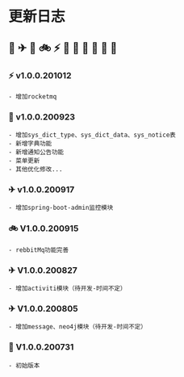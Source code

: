 # 更新日志  
## 🚀 ✈ 🚕 🚲 ⚡ 🐞  🚢 🐅 🐘 🦁 🦒

### ⚡ v1.0.0.201012
    - 增加rocketmq
### 🚴 v1.0.0.200923
    - 增加sys_dict_type、sys_dict_data、sys_notice表
    - 新增字典功能
    - 新增通知公告功能
    - 菜单更新
    - 其他优化修改...
### ✈ v1.0.0.200917
    - 增加spring-boot-admin监控模块
### 🚲 V1.0.0.200915
    - rebbitMq功能完善 
### ✈ V1.0.0.200827
    - 增加activiti模块（待开发-时间不定）
### ✈ V1.0.0.200805
    - 增加message、neo4j模块（待开发-时间不定）
### 🚀 V1.0.0.200731
    - 初始版本




    